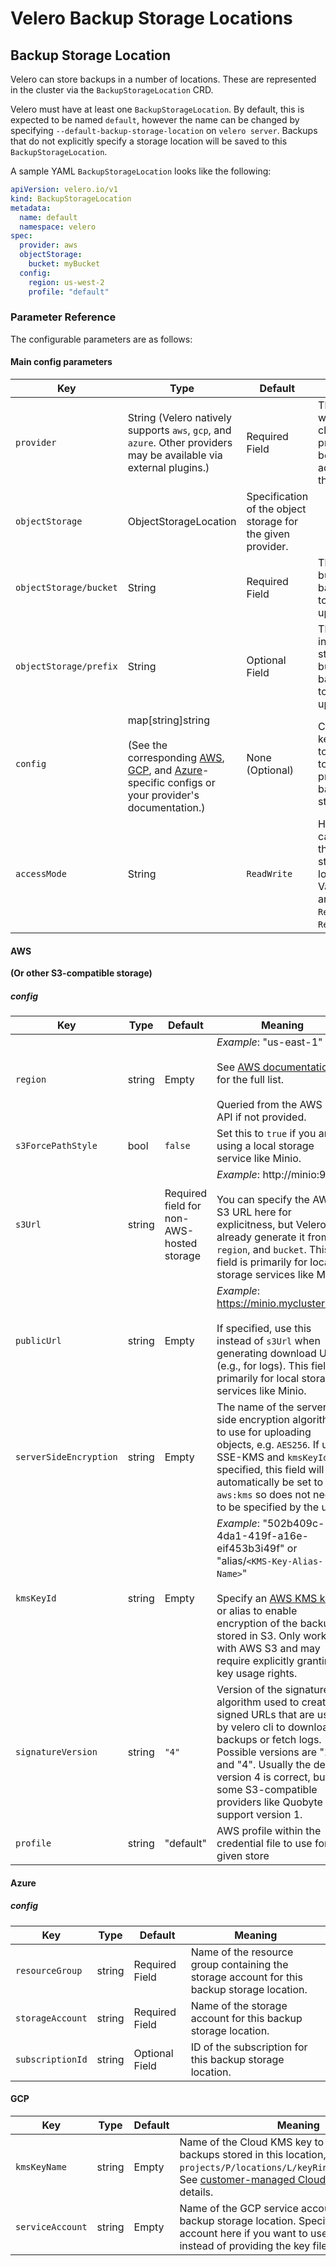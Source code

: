 # Velero Backup Storage Locations

## Backup Storage Location

Velero can store backups in a number of locations. These are represented in the cluster via the `BackupStorageLocation` CRD.

Velero must have at least one `BackupStorageLocation`. By default, this is expected to be named `default`, however the name can be changed by specifying `--default-backup-storage-location` on `velero server`.  Backups that do not explicitly specify a storage location will be saved to this `BackupStorageLocation`.

A sample YAML `BackupStorageLocation` looks like the following:

```yaml
apiVersion: velero.io/v1
kind: BackupStorageLocation
metadata:
  name: default
  namespace: velero
spec:
  provider: aws
  objectStorage:
    bucket: myBucket
  config:
    region: us-west-2
    profile: "default"
```

### Parameter Reference

The configurable parameters are as follows:

#### Main config parameters

| Key | Type | Default | Meaning |
| --- | --- | --- | --- |
| `provider` | String (Velero natively supports `aws`, `gcp`, and `azure`. Other providers may be available via external plugins.)| Required Field | The name for whichever cloud provider will be used to actually store the backups. |
| `objectStorage` | ObjectStorageLocation | Specification of the object storage for the given provider. |
| `objectStorage/bucket` | String | Required Field | The storage bucket where backups are to be uploaded. |
| `objectStorage/prefix` | String | Optional Field | The directory inside a storage bucket where backups are to be uploaded. |
| `config` | map[string]string<br><br>(See the corresponding [AWS][0], [GCP][1], and [Azure][2]-specific configs or your provider's documentation.) | None (Optional) | Configuration keys/values to be passed to the cloud provider for backup storage. |
| `accessMode` | String | `ReadWrite` | How Velero can access the backup storage location. Valid values are `ReadWrite`, `ReadOnly`. |


#### AWS

**(Or other S3-compatible storage)**

##### config

| Key | Type | Default | Meaning |
| --- | --- | --- | --- |
| `region` | string | Empty | *Example*: "us-east-1"<br><br>See [AWS documentation][3] for the full list.<br><br>Queried from the AWS S3 API if not provided. |
| `s3ForcePathStyle` | bool | `false` | Set this to `true` if you are using a local storage service like Minio. |
| `s3Url` | string | Required field for non-AWS-hosted storage| *Example*: http://minio:9000<br><br>You can specify the AWS S3 URL here for explicitness, but Velero can already generate it from `region`, and `bucket`. This field is primarily for local storage services like Minio.|
| `publicUrl` | string | Empty | *Example*: https://minio.mycluster.com<br><br>If specified, use this instead of `s3Url` when generating download URLs (e.g., for logs). This field is primarily for local storage services like Minio.|
| `serverSideEncryption` | string | Empty | The name of the server-side encryption algorithm to use for uploading objects, e.g. `AES256`. If using SSE-KMS and `kmsKeyId` is specified, this field will automatically be set to `aws:kms` so does not need to be specified by the user. | 
| `kmsKeyId` | string | Empty | *Example*: "502b409c-4da1-419f-a16e-eif453b3i49f" or "alias/`<KMS-Key-Alias-Name>`"<br><br>Specify an [AWS KMS key][10] id or alias to enable encryption of the backups stored in S3. Only works with AWS S3 and may require explicitly granting key usage rights.|
| `signatureVersion` | string | `"4"` | Version of the signature algorithm used to create signed URLs that are used by velero cli to download backups or fetch logs. Possible versions are "1" and "4". Usually the default version 4 is correct, but some S3-compatible providers like Quobyte only support version 1.|
| `profile` | string | "default" | AWS profile within the credential file to use for given store |

#### Azure

##### config

| Key | Type | Default | Meaning |
| --- | --- | --- | --- |
| `resourceGroup` | string | Required Field | Name of the resource group containing the storage account for this backup storage location. |
| `storageAccount` | string | Required Field | Name of the storage account for this backup storage location. |
| `subscriptionId` | string | Optional Field | ID of the subscription for this backup storage location. |

#### GCP

| Key | Type | Default | Meaning |
| --- | --- | --- | --- |
| `kmsKeyName` | string | Empty | Name of the Cloud KMS key to use to encrypt backups stored in this location, in the form `projects/P/locations/L/keyRings/R/cryptoKeys/K`. See [customer-managed Cloud KMS keys](https://cloud.google.com/storage/docs/encryption/using-customer-managed-keys) for details.  |
| `serviceAccount` | string | Empty | Name of the GCP service account to use for this backup storage location. Specify the service account here if you want to use workload identity instead of providing the key file.

[0]: #aws
[1]: #gcp
[2]: #azure
[3]: http://docs.aws.amazon.com/AWSEC2/latest/UserGuide/using-regions-availability-zones.html#concepts-available-regions
[10]: http://docs.aws.amazon.com/kms/latest/developerguide/overview.html
